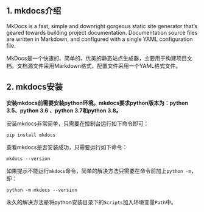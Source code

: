 ## 1. mkdocs介绍

MkDocs is a fast, simple and downright gorgeous static site generator that’s geared towards building project documentation. Documentation source files are written in Markdown, and configured with a single YAML configuration file.

MkDocs是一个快速的、简单的、优美的静态站点生成器，主要用于构建项目文档。文档源文件采用Markdown格式，配置文件采用一个YAML格式文件。

## 2. mkdocs安装

**安装mkdocs前需要安装python环境。mkdocs要求python版本为：python 3.5、python 3.6 、python 3.7和python 3.8。**

安装mkdocs非常简单，只需要在控制台运行如下命令即可：

```
pip install mkdocs
```

查看mkdocs是否安装成功，只需要运行如下命令：

```
mkdocs --version
```

如果提示不能运行`mkdocs`命令，简单的解决方法只需要在命令前加上`python -m`，即：

```
python -m mkdocs --version
```

永久的解决方法是将python安装目录下的`Scripts`加入环境变量`Path`中。